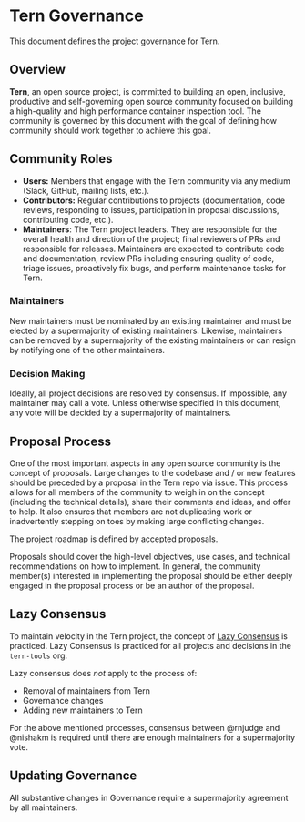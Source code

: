 # Tern Governance

This document defines the project governance for Tern.

## Overview

**Tern**, an open source project, is committed to building an open, inclusive, productive and self-governing open source community focused on building a high-quality and high performance container inspection tool. The community is governed by this document with the goal of defining how community should work together to achieve this goal.

## Community Roles

* **Users:** Members that engage with the Tern community via any medium (Slack, GitHub, mailing lists, etc.).
* **Contributors:** Regular contributions to projects (documentation, code reviews, responding to issues, participation in proposal discussions, contributing code, etc.). 
* **Maintainers**: The Tern project leaders. They are responsible for the overall health and direction of the project; final reviewers of PRs and responsible for releases. Maintainers are expected to contribute code and documentation, review PRs including ensuring quality of code, triage issues, proactively fix bugs, and perform maintenance tasks for Tern.

### Maintainers

New maintainers must be nominated by an existing maintainer and must be elected by a supermajority of existing maintainers. Likewise, maintainers can be removed by a supermajority of the existing maintainers or can resign by notifying one of the other maintainers.

### Decision Making

Ideally, all project decisions are resolved by consensus. If impossible, any maintainer may call a vote. Unless otherwise specified in this document, any vote will be decided by a supermajority of maintainers.

## Proposal Process

One of the most important aspects in any open source community is the concept of proposals. Large changes to the codebase and / or new features should be preceded by a proposal in the Tern repo via issue. This process allows for all members of the community to weigh in on the concept (including the technical details), share their comments and ideas, and offer to help. It also ensures that members are not duplicating work or inadvertently stepping on toes by making large conflicting changes.

The project roadmap is defined by accepted proposals.

Proposals should cover the high-level objectives, use cases, and technical recommendations on how to implement. In general, the community member(s) interested in implementing the proposal should be either deeply engaged in the proposal process or be an author of the proposal.


## Lazy Consensus

To maintain velocity in the Tern project, the concept of [Lazy Consensus](http://en.osswiki.info/concepts/lazy_consensus) is practiced. Lazy Consensus is practiced for all projects and decisions in the `tern-tools` org.

Lazy consensus does _not_ apply to the process of:
* Removal of maintainers from Tern
* Governance changes
* Adding new maintainers to Tern

For the above mentioned processes, consensus between @rnjudge and @nishakm is required until there are enough maintainers for a supermajority vote.

## Updating Governance

All substantive changes in Governance require a supermajority agreement by all maintainers.
